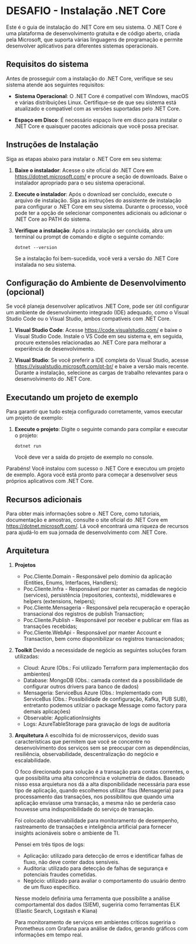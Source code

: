 # DESAFIO - Instalação .NET Core

Este é o guia de instalação do .NET Core em seu sistema. O .NET Core é uma plataforma de desenvolvimento gratuita e de código aberto, criada pela Microsoft, que suporta várias linguagens de programação e permite desenvolver aplicativos para diferentes sistemas operacionais.

## Requisitos do sistema

Antes de prosseguir com a instalação do .NET Core, verifique se seu sistema atende aos seguintes requisitos:

- **Sistema Operacional**: O .NET Core é compatível com Windows, macOS e várias distribuições Linux. Certifique-se de que seu sistema está atualizado e compatível com as versões suportadas pelo .NET Core.

- **Espaço em Disco**: É necessário espaço livre em disco para instalar o .NET Core e quaisquer pacotes adicionais que você possa precisar.

## Instruções de Instalação

Siga as etapas abaixo para instalar o .NET Core em seu sistema:

1. **Baixe o instalador**: Acesse o site oficial do .NET Core em https://dotnet.microsoft.com/ e procure a seção de downloads. Baixe o instalador apropriado para o seu sistema operacional.

2. **Execute o instalador**: Após o download ser concluído, execute o arquivo de instalação. Siga as instruções do assistente de instalação para configurar o .NET Core em seu sistema. Durante o processo, você pode ter a opção de selecionar componentes adicionais ou adicionar o .NET Core ao PATH do sistema.

3. **Verifique a instalação**: Após a instalação ser concluída, abra um terminal ou prompt de comando e digite o seguinte comando:

   ```
   dotnet --version
   ```

   Se a instalação foi bem-sucedida, você verá a versão do .NET Core instalada no seu sistema.

## Configuração do Ambiente de Desenvolvimento (opcional)

Se você planeja desenvolver aplicativos .NET Core, pode ser útil configurar um ambiente de desenvolvimento integrado (IDE) adequado, como o Visual Studio Code ou o Visual Studio, ambos compatíveis com .NET Core.

1. **Visual Studio Code**: Acesse https://code.visualstudio.com/ e baixe o Visual Studio Code. Instale o VS Code em seu sistema e, em seguida, procure extensões relacionadas ao .NET Core para melhorar a experiência de desenvolvimento.

2. **Visual Studio**: Se você preferir a IDE completa do Visual Studio, acesse https://visualstudio.microsoft.com/pt-br/ e baixe a versão mais recente. Durante a instalação, selecione as cargas de trabalho relevantes para o desenvolvimento do .NET Core.

## Executando um projeto de exemplo

Para garantir que tudo esteja configurado corretamente, vamos executar um projeto de exemplo:

1. **Execute o projeto**: Digite o seguinte comando para compilar e executar o projeto:

   ```
   dotnet run
   ```

   Você deve ver a saída do projeto de exemplo no console.

Parabéns! Você instalou com sucesso o .NET Core e executou um projeto de exemplo. Agora você está pronto para começar a desenvolver seus próprios aplicativos com .NET Core.

## Recursos adicionais

Para obter mais informações sobre o .NET Core, como tutoriais, documentação e amostras, consulte o site oficial do .NET Core em https://dotnet.microsoft.com/. Lá você encontrará uma riqueza de recursos para ajudá-lo em sua jornada de desenvolvimento com .NET Core.


## Arquitetura

1. **Projetos**
   - Poc.Cliente.Domain - Responsável pelo domínio da aplicação (Entities, Enums, Interfaces, Handlers);
   - Poc.Cliente.Infra - Responsável por manter as camadas de negócio (services), persistência (repositories, contexts), middlewares e helpers (extensions, helpers);
   - Poc.Cliente.Mensageria - Responsável pela recuperação e operação transacional dos registros de publish Transaction;
   - Poc.Cliente.Publish - Responsável por receber e publicar em filas as transações recebidas;
   - Poc.Cliente.WebApi - Responsável por manter Account e Transaction, bem como disponibilizar os registros transacionados;

2. **Toolkit**
   Devido a necessidade de negócio as seguintes soluções foram utilizadas:

   - Cloud: Azure (Obs.: Foi utilizado Terraform para implementação dos ambientes)
   - Database: MongoDB (Obs.: camada context da a possibilidade de configurar outros drivers para banco de dados)
   - Mensageria: ServiceBus Azure (Obs.: Implementado com ServiceBus (Obs.: Possibilidade de configuração, Kafka, PUB SUB), entretanto podemos utilziar o package Message como factory para demais aplicações)
   - Observable: ApplicationInsights
   - Logs: AzureTableStorage para gravação de logs de auditoria

3. **Arquitetura**
   A escolhida foi de microsserviços, devido suas características que permitem que você se concentre no desenvolvimento dos serviços sem se preocupar com as dependências, resiliência, observabilidade, descentralização do negócio e escalabilidade.

   O foco direcionado para solução é a transação para contas correntes, o que possibilita uma alta concorrência e volumetria de dados. Baseado nisso essa arquietura nos dá a alta disponibilidade necessária para esse tipo de aplicação, quando escolhemos utilizar filas (Mensageria) para processamento das transações, nos possibilitou que quando uma aplicação enviasse uma transação, a mesma não se perderia caso houvesse uma indisponibilidade do serviço de transação.

   Foi colocado observabilidade para monitoramento de desempenho, rastreamento de transações e inteligência artificial para fornecer insights acionáveis sobre o ambiente de TI.

   Pensei em três tipos de logs:
      - Aplicação: utilizado para detecção de erros e identificar falhas de fluxo, não deve conter dados sensíveis.
      - Auditoria: utilizado para detecção de falhas de segurança e potenciais fraudes cometidas.
      - Negócio: utilizado para avaliar o comportamento do usuário dentro de um fluxo específico.

      Nesse modelo definiria uma ferramenta que possibilite a análise comportamental dos dados (SIEM), sugeriria como ferramentas ELK (Elastic Search, Logstash e Kiana)

   Para monitoramento de serviços em ambientes críticos sugeriria o Prometheus com Grafana para análise de dados, gerando gráficos com informações em tempo real.